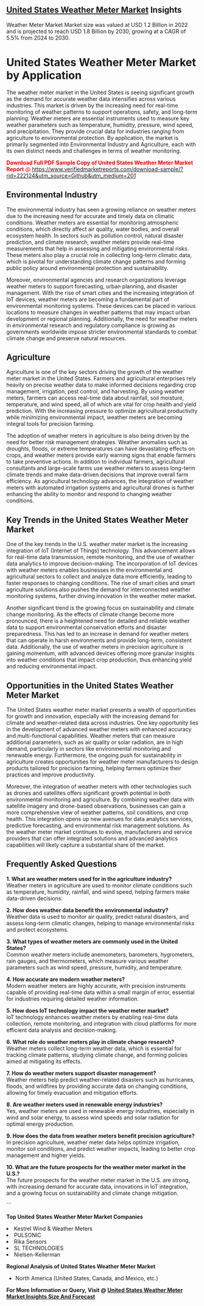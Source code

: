 <h2><a href="https://www.verifiedmarketreports.com/download-sample/?rid=222124&amp;utm_source=Github&amp;utm_medium=201" target="_blank">United States Weather Meter Market</a> Insights</h2><p>Weather Meter Market Market size was valued at USD 1.2 Billion in 2022 and is projected to reach USD 1.8 Billion by 2030, growing at a CAGR of 5.5% from 2024 to 2030.</p><p><h1>United States Weather Meter Market by Application</h1><p>The weather meter market in the United States is seeing significant growth as the demand for accurate weather data intensifies across various industries. This market is driven by the increasing need for real-time monitoring of weather patterns to support operations, safety, and long-term planning. Weather meters are essential instruments used to measure key weather parameters such as temperature, humidity, pressure, wind speed, and precipitation. They provide crucial data for industries ranging from agriculture to environmental protection. By application, the market is primarily segmented into Environmental Industry and Agriculture, each with its own distinct needs and challenges in terms of weather monitoring. </p><p><p><span class=""><span style="color: #ff0000;"><strong>Download Full PDF Sample Copy of United States Weather Meter Market Report</strong> @ </span><a href="https://www.verifiedmarketreports.com/download-sample/?rid=222124&amp;utm_source=Github&amp;utm_medium=201" target="_blank">https://www.verifiedmarketreports.com/download-sample/?rid=222124&amp;utm_source=Github&amp;utm_medium=201</a></span></p></p><h2>Environmental Industry</h2><p>The environmental industry has seen a growing reliance on weather meters due to the increasing need for accurate and timely data on climatic conditions. Weather meters are essential for monitoring atmospheric conditions, which directly affect air quality, water bodies, and overall ecosystem health. In sectors such as pollution control, natural disaster prediction, and climate research, weather meters provide real-time measurements that help in assessing and mitigating environmental risks. These meters also play a crucial role in collecting long-term climatic data, which is pivotal for understanding climate change patterns and forming public policy around environmental protection and sustainability.</p><p>Moreover, environmental agencies and research organizations leverage weather meters to support forecasting, urban planning, and disaster management. With the rise of smart cities and the increasing integration of IoT devices, weather meters are becoming a fundamental part of environmental monitoring systems. These devices can be placed in various locations to measure changes in weather patterns that may impact urban development or regional planning. Additionally, the need for weather meters in environmental research and regulatory compliance is growing as governments worldwide impose stricter environmental standards to combat climate change and preserve natural resources.</p><h2>Agriculture</h2><p>Agriculture is one of the key sectors driving the growth of the weather meter market in the United States. Farmers and agricultural enterprises rely heavily on precise weather data to make informed decisions regarding crop management, irrigation, pest control, and harvesting. By using weather meters, farmers can access real-time data about rainfall, soil moisture, temperature, and wind speed, all of which are vital for crop health and yield prediction. With the increasing pressure to optimize agricultural productivity while minimizing environmental impact, weather meters are becoming integral tools for precision farming.</p><p>The adoption of weather meters in agriculture is also being driven by the need for better risk management strategies. Weather anomalies such as droughts, floods, or extreme temperatures can have devastating effects on crops, and weather meters provide early warning signs that enable farmers to take preventive actions. In addition to individual farmers, agricultural consultants and large-scale farms use weather meters to assess long-term climate trends and make data-driven decisions that improve overall farm efficiency. As agricultural technology advances, the integration of weather meters with automated irrigation systems and agricultural drones is further enhancing the ability to monitor and respond to changing weather conditions.</p><h2>Key Trends in the United States Weather Meter Market</h2><p>One of the key trends in the U.S. weather meter market is the increasing integration of IoT (Internet of Things) technology. This advancement allows for real-time data transmission, remote monitoring, and the use of weather data analytics to improve decision-making. The incorporation of IoT devices with weather meters enables businesses in the environmental and agricultural sectors to collect and analyze data more efficiently, leading to faster responses to changing conditions. The rise of smart cities and smart agriculture solutions also pushes the demand for interconnected weather monitoring systems, further driving innovation in the weather meter market.</p><p>Another significant trend is the growing focus on sustainability and climate change monitoring. As the effects of climate change become more pronounced, there is a heightened need for detailed and reliable weather data to support environmental conservation efforts and disaster preparedness. This has led to an increase in demand for weather meters that can operate in harsh environments and provide long-term, consistent data. Additionally, the use of weather meters in precision agriculture is gaining momentum, with advanced devices offering more granular insights into weather conditions that impact crop production, thus enhancing yield and reducing environmental impact.</p><h2>Opportunities in the United States Weather Meter Market</h2><p>The United States weather meter market presents a wealth of opportunities for growth and innovation, especially with the increasing demand for climate and weather-related data across industries. One key opportunity lies in the development of advanced weather meters with enhanced accuracy and multi-functional capabilities. Weather meters that can measure additional parameters, such as air quality or solar radiation, are in high demand, particularly in sectors like environmental monitoring and renewable energy. Furthermore, the ongoing push for sustainability in agriculture creates opportunities for weather meter manufacturers to design products tailored for precision farming, helping farmers optimize their practices and improve productivity.</p><p>Moreover, the integration of weather meters with other technologies such as drones and satellites offers significant growth potential in both environmental monitoring and agriculture. By combining weather data with satellite imagery and drone-based observations, businesses can gain a more comprehensive view of weather patterns, soil conditions, and crop health. This integration opens up new avenues for data analytics services, predictive forecasting, and environmental risk management solutions. As the weather meter market continues to evolve, manufacturers and service providers that can offer integrated solutions and advanced analytics capabilities will likely capture a substantial share of the market.</p><h2>Frequently Asked Questions</h2><p><strong>1. What are weather meters used for in the agriculture industry?</strong><br>Weather meters in agriculture are used to monitor climate conditions such as temperature, humidity, rainfall, and wind speed, helping farmers make data-driven decisions.</p><p><strong>2. How does weather data benefit the environmental industry?</strong><br>Weather data is used to monitor air quality, predict natural disasters, and assess long-term climatic changes, helping to manage environmental risks and protect ecosystems.</p><p><strong>3. What types of weather meters are commonly used in the United States?</strong><br>Common weather meters include anemometers, barometers, hygrometers, rain gauges, and thermometers, which measure various weather parameters such as wind speed, pressure, humidity, and temperature.</p><p><strong>4. How accurate are modern weather meters?</strong><br>Modern weather meters are highly accurate, with precision instruments capable of providing real-time data within a small margin of error, essential for industries requiring detailed weather information.</p><p><strong>5. How does IoT technology impact the weather meter market?</strong><br>IoT technology enhances weather meters by enabling real-time data collection, remote monitoring, and integration with cloud platforms for more efficient data analysis and decision-making.</p><p><strong>6. What role do weather meters play in climate change research?</strong><br>Weather meters collect long-term weather data, which is essential for tracking climate patterns, studying climate change, and forming policies aimed at mitigating its effects.</p><p><strong>7. How do weather meters support disaster management?</strong><br>Weather meters help predict weather-related disasters such as hurricanes, floods, and wildfires by providing accurate data on changing conditions, allowing for timely evacuation and mitigation efforts.</p><p><strong>8. Are weather meters used in renewable energy industries?</strong><br>Yes, weather meters are used in renewable energy industries, especially in wind and solar energy, to assess wind speeds and solar radiation for optimal energy production.</p><p><strong>9. How does the data from weather meters benefit precision agriculture?</strong><br>In precision agriculture, weather meter data helps optimize irrigation, monitor soil conditions, and predict weather impacts, leading to better crop management and higher yields.</p><p><strong>10. What are the future prospects for the weather meter market in the U.S.?</strong><br>The future prospects for the weather meter market in the U.S. are strong, with increasing demand for accurate data, innovations in IoT integration, and a growing focus on sustainability and climate change mitigation.</p>```</p><p><strong>Top United States Weather Meter Market Companies</strong></p><div data-test-id=""><p><li>Kestrel Wind & Weather Meters</li><li> PULSONIC</li><li> Rika Sensors</li><li> SL TECHNOLOGIES</li><li> Nielsen-Kellerman</li></p><div><strong>Regional Analysis of&nbsp;United States Weather Meter Market</strong></div><ul><li dir="ltr"><p dir="ltr">North America&nbsp;(United States, Canada, and Mexico, etc.)</p></li></ul><p><strong>For More Information or Query, Visit @&nbsp;</strong><strong><a href="https://www.verifiedmarketreports.com/product/weather-meter-market/?utm_source=Github&amp;utm_medium=201" target="_blank">United States Weather Meter Market Insights Size And Forecast</a></strong></p></div>
